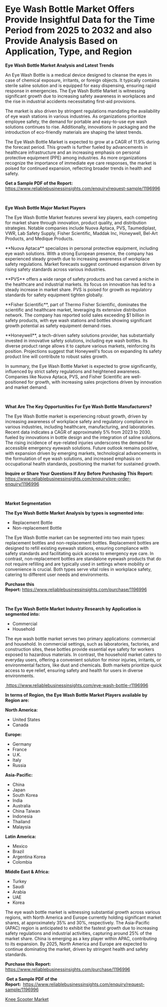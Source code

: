 <p><h1>Eye Wash Bottle Market Offers Provide Insightful Data for the Time Period from 2025 to 2032 and also Provide Analysis Based on Application, Type, and Region</h1></p><p><strong>Eye Wash Bottle Market Analysis and Latest Trends</strong></p>
<p><p>An Eye Wash Bottle is a medical device designed to cleanse the eyes in case of chemical exposure, irritants, or foreign objects. It typically contains sterile saline solution and is equipped for easy dispensing, ensuring rapid response in emergencies. The Eye Wash Bottle Market is witnessing significant growth due to increasing safety awareness in workplaces and the rise in industrial accidents necessitating first-aid provisions. </p><p>The market is also driven by stringent regulations mandating the availability of eye wash stations in various industries. As organizations prioritize employee safety, the demand for portable and easy-to-use eye wash solutions continues to rise. Additionally, innovations in packaging and the introduction of eco-friendly materials are shaping the latest trends.</p><p>The Eye Wash Bottle Market is expected to grow at a CAGR of 11.9% during the forecast period. This growth is further fueled by advancements in healthcare infrastructure and an increasing emphasis on personal protective equipment (PPE) among industries. As more organizations recognize the importance of immediate eye care responses, the market is poised for continued expansion, reflecting broader trends in health and safety.</p></p>
<p><strong>Get a Sample PDF of the Report:&nbsp;</strong> <a href="https://www.reliablebusinessinsights.com/enquiry/request-sample/1196996?utm_campaign=3032&utm_medium=2&utm_source=Github&utm_content=ia&utm_term=04042025&utm_id=eye-wash-bottle">https://www.reliablebusinessinsights.com/enquiry/request-sample/1196996</a></p>
<p>&nbsp;</p>
<p><strong>Eye Wash Bottle Major Market Players</strong></p>
<p><p>The Eye Wash Bottle Market features several key players, each competing for market share through innovation, product quality, and distribution strategies. Notable companies include Nuova Aptaca, PVS, Taumediplast, VWR, Lab Safety Supply, Fisher Scientific, Maddak Inc, Honeywell, Bel-Art Products, and Medique Products. </p><p>**Nuova Aptaca** specializes in personal protective equipment, including eye wash solutions. With a strong European presence, the company has experienced steady growth due to increasing awareness of workplace safety regulations. Market forecasts suggest continued expansion driven by rising safety standards across various industries.</p><p>**PVS** offers a wide range of safety products and has carved a niche in the healthcare and industrial markets. Its focus on innovation has led to a steady increase in market share. PVS is poised for growth as regulatory standards for safety equipment tighten globally.</p><p>**Fisher Scientific**, part of Thermo Fisher Scientific, dominates the scientific and healthcare market, leveraging its extensive distribution network. The company has reported solid sales exceeding $1 billion in safety products, with eye wash stations and bottles showing significant growth potential as safety equipment demand rises.</p><p>**Honeywell**, a tech-driven safety solutions provider, has substantially invested in innovative safety solutions, including eye wash bottles. Its diverse product range allows it to capture various markets, reinforcing its position. Projections suggest that Honeywell's focus on expanding its safety product line will contribute to robust sales growth.</p><p>In summary, the Eye Wash Bottle Market is expected to grow significantly, influenced by strict safety regulations and heightened awareness. Companies like Nuova Aptaca, PVS, and Fisher Scientific are well-positioned for growth, with increasing sales projections driven by innovation and market demand.</p></p>
<p>&nbsp;</p>
<p><strong>What Are The Key Opportunities For Eye Wash Bottle Manufacturers?</strong></p>
<p><p>The Eye Wash Bottle market is experiencing robust growth, driven by increasing awareness of workplace safety and regulatory compliance in various industries, including healthcare, manufacturing, and laboratories. Recent data indicates a CAGR of approximately 5% from 2023 to 2030, fueled by innovations in bottle design and the integration of saline solutions. The rising incidence of eye-related injuries underscores the demand for accessible emergency eyewash solutions. Future outlook remains positive, with expansion driven by emerging markets, technological advancements in the formulation of eye wash solutions, and increased emphasis on occupational health standards, positioning the market for sustained growth.</p></p>
<p><strong>Inquire or Share Your Questions If Any Before Purchasing This Report:</strong> <a href="https://www.reliablebusinessinsights.com/enquiry/pre-order-enquiry/1196996?utm_campaign=3032&utm_medium=2&utm_source=Github&utm_content=ia&utm_term=04042025&utm_id=eye-wash-bottle">https://www.reliablebusinessinsights.com/enquiry/pre-order-enquiry/1196996</a></p>
<p>&nbsp;</p>
<p><strong>Market Segmentation</strong></p>
<p><strong>The Eye Wash Bottle Market Analysis by types is segmented into:</strong></p>
<p><ul><li>Replacement Bottle</li><li>Non-replacement Bottle</li></ul></p>
<p><p>The Eye Wash Bottle market can be segmented into two main types: replacement bottles and non-replacement bottles. Replacement bottles are designed to refill existing eyewash stations, ensuring compliance with safety standards and facilitating quick access to emergency eye care. In contrast, non-replacement bottles are standalone eyewash products that do not require refilling and are typically used in settings where mobility or convenience is crucial. Both types serve vital roles in workplace safety, catering to different user needs and environments.</p></p>
<p><strong>Purchase this Report:&nbsp;</strong><a href="https://www.reliablebusinessinsights.com/purchase/1196996?utm_campaign=3032&utm_medium=2&utm_source=Github&utm_content=ia&utm_term=04042025&utm_id=eye-wash-bottle">https://www.reliablebusinessinsights.com/purchase/1196996</a></p>
<p>&nbsp;</p>
<p><strong>The Eye Wash Bottle Market Industry Research by Application is segmented into:</strong></p>
<p><ul><li>Commercial</li><li>Household</li></ul></p>
<p><p>The eye wash bottle market serves two primary applications: commercial and household. In commercial settings, such as laboratories, factories, and construction sites, these bottles provide essential eye safety for workers exposed to hazardous materials. In contrast, the household market caters to everyday users, offering a convenient solution for minor injuries, irritants, or environmental factors, like dust and chemicals. Both markets prioritize quick access to eye relief, ensuring safety and health for users in diverse environments.</p></p>
<p><a href="https://www.reliablebusinessinsights.com/eye-wash-bottle-r1196996?utm_campaign=3032&utm_medium=2&utm_source=Github&utm_content=ia&utm_term=04042025&utm_id=eye-wash-bottle">&nbsp;https://www.reliablebusinessinsights.com/eye-wash-bottle-r1196996</a></p>
<p><strong>In terms of Region, the Eye Wash Bottle Market Players available by Region are:</strong></p>
<p>
    <p> <strong> North America: </strong>
        <ul>
            <li>United States</li>
            <li>Canada</li>
        </ul>
        </p> 
    <p> <strong> Europe: </strong>
        <ul>
            <li>Germany</li>
            <li>France</li>
            <li>U.K.</li>
            <li>Italy</li>
            <li>Russia</li>
        </ul>
        </p> 
    <p> <strong> Asia-Pacific: </strong>
        <ul>
            <li>China</li>
            <li>Japan</li>
            <li>South Korea</li>
            <li>India</li>
            <li>Australia</li>
            <li>China Taiwan</li>
            <li>Indonesia</li>
            <li>Thailand</li>
            <li>Malaysia</li>
        </ul>
        </p> 
    <p> <strong> Latin America: </strong>
        <ul>
            <li>Mexico</li>
            <li>Brazil</li>
            <li>Argentina Korea</li>
            <li>Colombia</li>
        </ul>
        </p> 
    <p> <strong> Middle East & Africa: </strong>
        <ul>
            <li>Turkey</li>
            <li>Saudi</li>
            <li>Arabia</li>
            <li>UAE</li>
            <li>Korea</li>
        </ul>
    </p>
    </p>
<p><p>The eye wash bottle market is witnessing substantial growth across various regions, with North America and Europe currently holding significant market shares, at approximately 35% and 30%, respectively. The Asia-Pacific (APAC) region is anticipated to exhibit the fastest growth due to increasing safety regulations and industrial activities, capturing around 25% of the market share. China is emerging as a key player within APAC, contributing to its expansion. By 2025, North America and Europe are expected to continue dominating the market, driven by stringent health and safety standards.</p></p>
<p><strong>Purchase this Report: </strong><a href="https://www.reliablebusinessinsights.com/purchase/1196996?utm_campaign=3032&utm_medium=2&utm_source=Github&utm_content=ia&utm_term=04042025&utm_id=eye-wash-bottle">https://www.reliablebusinessinsights.com/purchase/1196996</a></p>
<p>&nbsp;<strong>Get a Sample PDF of the Report:&nbsp;&nbsp;</strong><a href="https://www.reliablebusinessinsights.com/enquiry/request-sample/1196996?utm_campaign=3032&utm_medium=2&utm_source=Github&utm_content=ia&utm_term=04042025&utm_id=eye-wash-bottle">https://www.reliablebusinessinsights.com/enquiry/request-sample/1196996</a></p>
<p><strong></strong></p>
<p><p><a href="https://github.com/darenph8er/Market-Research-Report-List-1/blob/main/knee-scooter-market.md?utm_campaign=3032&utm_medium=2&utm_source=Github&utm_content=ia&utm_term=04042025&utm_id=eye-wash-bottle">Knee Scooter Market</a></p></p>